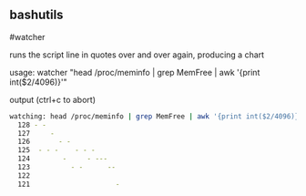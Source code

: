 ## bashutils

#watcher

runs the script line in quotes over and over again, producing a chart

usage:
watcher "head /proc/meminfo | grep MemFree | awk '{print int(\$2/4096)}'"

output (ctrl+c to abort)

```sh
watching: head /proc/meminfo | grep MemFree | awk '{print int($2/4096)}'
  128 - -
  127     -
  126       - -
  125  - - -    - - -
  124        -     - ---
  123          - -      --
  122
  121                     -
```
